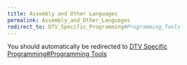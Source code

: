 ```yaml
---
title: Assembly and Other Languages
permalink: Assembly_and_Other_Languages
redirect_to: DTV_Specific_Programming#Programming_Tools
---
```


You should automatically be redirected to [DTV Specific Programming#Programming Tools](DTV_Specific_Programming#Programming_Tools)
